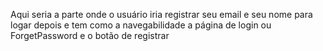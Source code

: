 Aqui seria a parte onde o usuário iria registrar seu email e seu nome para logar 
depois e tem como a navegabilidade a página de login ou ForgetPassword 
e o botão de registrar

